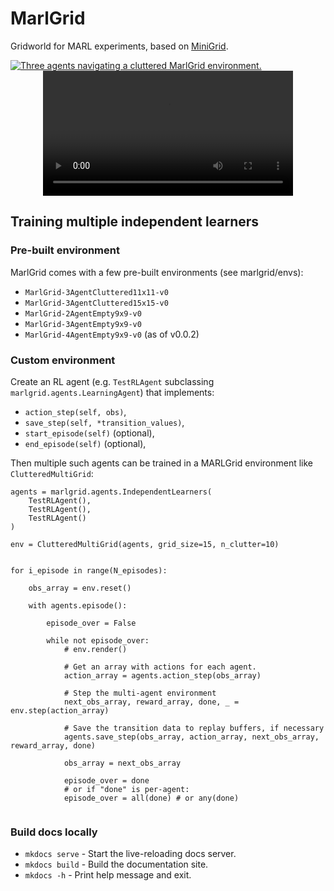 # MarlGrid
Gridworld for MARL experiments, based on [MiniGrid](https://github.com/maximecb/gym-minigrid).

[![Three agents navigating a cluttered MarlGrid environment.](https://img.youtube.com/vi/e0xL6KB6RBA/0.jpg)](https://youtube.com/watch?v=e0xL6KB6RBA)
<video src="https://kam.al/images/extra/cluttered_multigrid_example.mp4" id="spinning-video" controls preload loop style="width:400px; max-width:100%; display:block; margin-left:auto; margin-right:auto; margin-bottom:20px;"></video>

## Training multiple independent learners

### Pre-built environment

MarlGrid comes with a few pre-built environments (see marlgrid/envs):
- `MarlGrid-3AgentCluttered11x11-v0`
- `MarlGrid-3AgentCluttered15x15-v0`
- `MarlGrid-2AgentEmpty9x9-v0`
- `MarlGrid-3AgentEmpty9x9-v0`
- `MarlGrid-4AgentEmpty9x9-v0`
(as of v0.0.2)

### Custom environment

Create an RL agent (e.g. `TestRLAgent` subclassing `marlgrid.agents.LearningAgent`) that implements:
 - `action_step(self, obs)`,
 - `save_step(self, *transition_values)`,
 - `start_episode(self)` (optional),
 - `end_episode(self)` (optional),
 
Then multiple such agents can be trained in a MARLGrid environment like `ClutteredMultiGrid`:

```
agents = marlgrid.agents.IndependentLearners(
    TestRLAgent(),
    TestRLAgent(),
    TestRLAgent()
)

env = ClutteredMultiGrid(agents, grid_size=15, n_clutter=10)


for i_episode in range(N_episodes):

    obs_array = env.reset()

    with agents.episode():

        episode_over = False

        while not episode_over:
            # env.render()

            # Get an array with actions for each agent.
            action_array = agents.action_step(obs_array)

            # Step the multi-agent environment
            next_obs_array, reward_array, done, _ = env.step(action_array)

            # Save the transition data to replay buffers, if necessary
            agents.save_step(obs_array, action_array, next_obs_array, reward_array, done)

            obs_array = next_obs_array

            episode_over = done
            # or if "done" is per-agent:
            episode_over = all(done) # or any(done)
            
```

### Build docs locally

* `mkdocs serve` - Start the live-reloading docs server.
* `mkdocs build` - Build the documentation site.
* `mkdocs -h` - Print help message and exit.